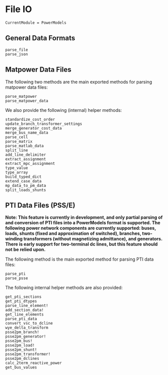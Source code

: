 # File IO

```@meta
CurrentModule = PowerModels
```

## General Data Formats

```@docs
parse_file
parse_json
```

## Matpower Data Files

The following two methods are the main exported methods for parsing matpower data files:

```@docs
parse_matpower
parse_matpower_data
```

We also provide the following (internal) helper methods:

```@docs
standardize_cost_order
update_branch_transformer_settings
merge_generator_cost_data
merge_bus_name_data
parse_cell
parse_matrix
parse_matlab_data
split_line
add_line_delimiter
extract_assignment
extract_mpc_assignment
type_value
type_array
build_typed_dict
extend_case_data
mp_data_to_pm_data
split_loads_shunts
```

## PTI Data Files (PSS/E)

**Note: This feature is currently in development, and only partial parsing of
and conversion of PTI files into a PowerModels format is supported. The
following power network components are currently supported: buses, loads,
shunts (fixed and approximation of switched), branches, two-winding
transformers (without magnetizing admittance), and generators. There is
early support for two-terminal dc lines, but this feature should not be
relied upon.**

The following method is the main exported method for parsing PTI data files:

```@docs
parse_pti
parse_psse
```

The following internal helper methods are also provided:

```@docs
get_pti_sections
get_pti_dtypes
parse_line_element!
add_section_data!
get_line_elements
parse_pti_data
convert_vsc_to_dcline
wye_delta_transform
psse2pm_branch!
psse2pm_generator!
psse2pm_bus!
psse2pm_load!
psse2pm_shunt!
psse2pm_transformer!
psse2pm_dclines
calc_2term_reactive_power
get_bus_values

```